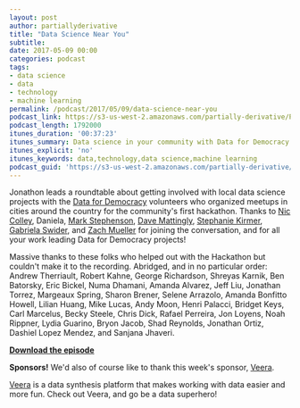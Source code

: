 ```yaml
---
layout: post
author: partiallyderivative
title: "Data Science Near You"
subtitle:
date: 2017-05-09 00:00
categories: podcast
tags:
- data science
- data
- technology
- machine learning
permalink: /podcast/2017/05/09/data-science-near-you
podcast_link: https://s3-us-west-2.amazonaws.com/partially-derivative/Partially_Derivative_D4D_Hackathon.mp3
podcast_length: 1792000
itunes_duration: '00:37:23'
itunes_summary: Data science in your community with Data for Democracy
itunes_explicit: 'no'
itunes_keywords: data,technology,data science,machine learning
podcast_guid: 'https://s3-us-west-2.amazonaws.com/partially-derivative/Partially_Derivative_D4D_Hackathon.mp3'
---
```


Jonathon leads a roundtable about getting involved with local data science projects with the [Data for Democracy](http://datafordemocracy.org) volunteers who organized meetups in cities around the country for the community's first hackathon. Thanks to [Nic Colley](https://twitter.com/niccolley?lang=en), Daniela, [Mark Stephenson](https://twitter.com/markjstephenson), [Dave Mattingly](https://twitter.com/dave_mattingly?lang=en), [Stephanie Kirmer](https://github.com/skirmer), [Gabriela Swider](https://data.world/gswider), and [Zach Mueller](https://twitter.com/zachmueller?lang=en) for joining the conversation, and for all your work leading Data for Democracy projects! 

Massive thanks to these folks who helped out with the Hackathon but couldn't make it to the recording. Abridged, and in no particular order: Andrew Therriault, Robert Kahne, George Richardson, Shreyas Karnik, Ben Batorsky, Eric Bickel, Numa Dhamani, Amanda Alvarez, Jeff Liu, Jonathan Torrez, Margeaux Spring, Sharon Brener, Selene Arrazolo, Amanda Bonfitto Howell, Lilian Huang, Mike Lucas, Andy Moon, Henri Palacci, Bridget Keys, Carl Marcelus, Becky Steele, Chris Dick, Rafael Perreira, Jon Loyens, Noah Rippner, Lydia Guarino, Bryon Jacob, Shad Reynolds, Jonathan Ortiz, Dashiel Lopez Mendez, and Sanjana Jhaveri. 

[**Download the episode**](https://s3-us-west-2.amazonaws.com/partially-derivative/Partially_Derivative_D4D_Hackathon.mp3)

**Sponsors!** We'd also of course like to thank this week's sponsor, [Veera](http://getveera.com/).

[Veera](http://getveera.com/) is a data synthesis platform that makes working with data easier and more fun. Check out Veera, and go be a data superhero!
